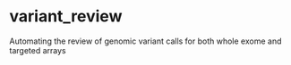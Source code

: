 # variant_review
Automating the review of genomic variant calls for both whole exome and targeted arrays 
